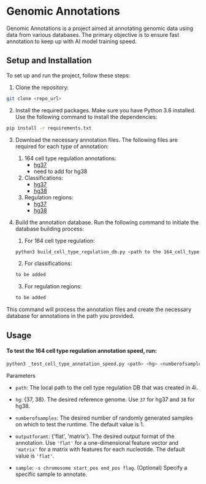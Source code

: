 # Genomic Annotations
Genomic Annotations is a project aimed at annotating genomic data using data from various databases. The primary objective is to ensure fast annotation to keep up with AI model training speed.

## Setup and Installation
To set up and run the project, follow these steps:

1. Clone the repository:

```bash
git clone <repo_url>
```

2. Install the required packages. Make sure you have Python 3.6 installed. Use the following command to install the dependencies:
```bash
pip install -r requirements.txt
```
3. Download the necessary annotation files. The following files are required for each type of annotation:
   1. 164 cell type regulation annotations:
      - [hg37](https://noble.gs.washington.edu/proj/encyclopedia/segway_encyclopedia.bed.gz)
      - need to add for hg38
   2. Classifications:
      - [hg37](https://ftp.ensembl.org/pub/grch37/current/gff3/homo_sapiens/Homo_sapiens.GRCh37.87.gff3.gz)
      - [hg38](https://ftp.ensembl.org/pub/release-109/gff3/homo_sapiens/Homo_sapiens.GRCh38.109.gff3.gz)
   3. Regulation regions:
      - [hg37](https://ftp.ensembl.org/pub/grch37/current/regulation/homo_sapiens/homo_sapiens.GRCh37.Regulatory_Build.regulatory_features.20201218.gff.gz)
      - [hg38](https://ftp.ensembl.org/pub/current_regulation/homo_sapiens/homo_sapiens.GRCh38.Regulatory_Build.regulatory_features.20221007.gff.gz)
4. Build the annotation database. Run the following command to initiate the database building process:
   1. For 164 cell type regulation:
   ```bash
   python3 build_cell_type_regulation_db.py <path to the 164_cell_type_regulation.bed.gz from 3i> <path to save DB file> <37/38 for hg37/hg38 respectively> 
   ```
   
   2. For classifications:
   ```bash
   to be added
   ```
   3. For regulation regions:
   ```bash
   to be added
   ```

This command will process the annotation files and create the necessary database for annotations in the path you provided.

## Usage
#### To test the 164 cell type regulation annotation speed, run:
   ```bash
   python3 _test_cell_type_annotation_speed.py <path> <hg> <numberofsamples=1> <outputforamt=flat> <sample>
   ``` 
Parameters

- `path`: The local path to the cell type regulation DB that was created in 4i.

- `hg`: {37, 38}. The desired reference genome. Use `37` for hg37 and `38` for hg38.

- `numberofsamples`: The desired number of randomly generated samples on which to test the runtime. The default value is 1.

- `outputforamt`: {'flat', 'matrix'}. The desired output format of the annotation. Use `'flat'` for a one-dimensional feature vector and `'matrix'` for a matrix with features for each nucleotide. The default value is `'flat'`.

- `sample`: `-s chromosome start_pos end_pos flag`. (Optional) Specify a specific sample to annotate.




